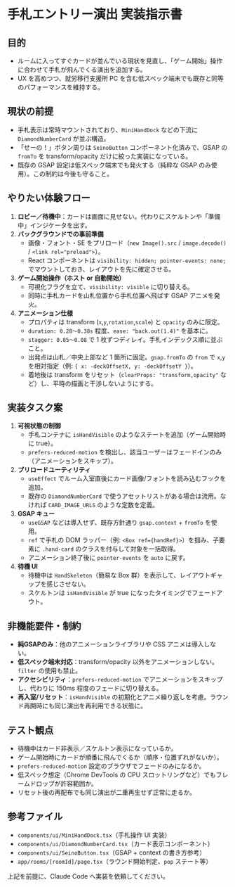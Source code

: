 # 手札エントリー演出 実装指示書

## 目的
- ルームに入ってすぐカードが並んでいる現状を見直し、「ゲーム開始」操作に合わせて手札が飛んでくる演出を追加する。
- UX を高めつつ、就労移行支援所 PC を含む低スペック端末でも既存と同等のパフォーマンスを維持する。

## 現状の前提
- 手札表示は常時マウントされており、`MiniHandDock` などの下流に `DiamondNumberCard` が並ぶ構造。
- 「せーの！」ボタン周りは `SeinoButton` コンポーネント化済みで、GSAP の `fromTo` を transform/opacity だけに絞った実装になっている。
- 既存の GSAP 設定は低スペック端末でも発火する（純粋な GSAP のみ使用）。この制約は今後も守ること。

## やりたい体験フロー
1. **ロビー／待機中**：カードは画面に見せない。代わりにスケルトンや「準備中」インジケータを出す。
2. **バックグラウンドでの事前準備**
   - 画像・フォント・SE をプリロード（`new Image().src` / `image.decode()` / `<link rel="preload">`）。
   - React コンポーネントは `visibility: hidden; pointer-events: none;` でマウントしておき、レイアウトを先に確定させる。
3. **ゲーム開始操作（ホスト or 自動開始）**
   - 可視化フラグを立て、`visibility: visible` に切り替える。
   - 同時に手札カードを山札位置から手札位置へ飛ばす GSAP アニメを発火。
4. **アニメーション仕様**
   - プロパティは transform (`x`,`y`,`rotation`,`scale`) と `opacity` のみに限定。
   - `duration: 0.28〜0.38s` 程度、`ease: "back.out(1.4)"` を基本に。
   - `stagger: 0.05〜0.08` で 1 枚ずつディレイ。手札インデックス順に並ぶこと。
   - 出発点は山札／中央上部など 1 箇所に固定。`gsap.fromTo` の `from` で `x`,`y` を相対指定（例: `{ x: -deckOffsetX, y: -deckOffsetY }`）。
   - 着地後は transform をリセット（`clearProps: "transform,opacity"` など）し、平時の描画と干渉しないようにする。

## 実装タスク案
1. **可視状態の制御**
   - 手札コンテナに `isHandVisible` のようなステートを追加（ゲーム開始時に true）。
   - `prefers-reduced-motion` を検出し、該当ユーザーはフェードインのみ（アニメーションをスキップ）。
2. **プリロードユーティリティ**
   - `useEffect` でルーム入室直後にカード画像/フォントを読み込むフックを追加。
   - 既存の `DiamondNumberCard` で使うアセットリストがある場合は流用。なければ `CARD_IMAGE_URLS` のような定数を定義。
3. **GSAP キュー**
   - `useGSAP` などは導入せず、既存方針通り `gsap.context` + `fromTo` を使用。
   - `ref` で手札の DOM ラッパー（例: `<Box ref={handRef}>`）を掴み、子要素に `.hand-card` のクラスを付与して対象を一括取得。
   - アニメーション終了後に `pointer-events` を `auto` に戻す。
4. **待機 UI**
   - 待機中は `HandSkeleton`（簡易な Box 群）を表示して、レイアウトギャップを感じさせない。
   - スケルトンは `isHandVisible` が true になったタイミングでフェードアウト。

## 非機能要件・制約
- **純GSAPのみ**：他のアニメーションライブラリや CSS アニメは導入しない。
- **低スペック端末対応**：transform/opacity 以外をアニメーションしない。`filter` の使用も禁止。
- **アクセシビリティ**：`prefers-reduced-motion` でアニメーションをスキップし、代わりに 150ms 程度のフェードに切り替える。
- **再入室/リセット**：`isHandVisible` の初期化とアニメ繰り返しを考慮。ラウンド再開時にも同じ演出を再利用できる状態に。

## テスト観点
- 待機中はカード非表示／スケルトン表示になっているか。
- ゲーム開始時にカードが順番に飛んでくるか（順序・位置ずれがないか）。
- `prefers-reduced-motion` 設定のブラウザでフェードのみになるか。
- 低スペック想定（Chrome DevTools の CPU スロットリングなど）でもフレームドロップが許容範囲か。
- リセット後の再配布でも同じ演出が二重再生せず正常に走るか。

## 参考ファイル
- `components/ui/MiniHandDock.tsx`（手札操作 UI 実装）
- `components/ui/DiamondNumberCard.tsx`（カード表示コンポーネント）
- `components/ui/SeinoButton.tsx`（GSAP + context の書き方参考）
- `app/rooms/[roomId]/page.tsx`（ラウンド開始判定、`pop` ステート等）

上記を前提に、Claude Code へ実装を依頼してください。

